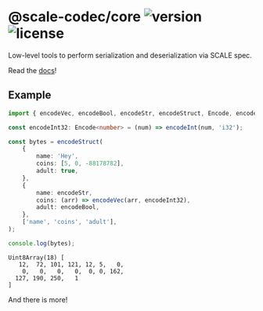 # @scale-codec/core ![version](https://img.shields.io/npm/v/@scale-codec/core) ![license](https://img.shields.io/npm/l/@scale-codec/core)

Low-level tools to perform serialization and deserialization via SCALE spec.

Read the [docs](https://soramitsu.github.io/scale-codec-js-library/guide/core)!

## Example

```ts
import { encodeVec, encodeBool, encodeStr, encodeStruct, Encode, encodeInt } from '@scale-codec/core';

const encodeInt32: Encode<number> = (num) => encodeInt(num, 'i32');

const bytes = encodeStruct(
    {
        name: 'Hey',
        coins: [5, 0, -88178782],
        adult: true,
    },
    {
        name: encodeStr,
        coins: (arr) => encodeVec(arr, encodeInt32),
        adult: encodeBool,
    },
    ['name', 'coins', 'adult'],
);

console.log(bytes);
```

```
Uint8Array(18) [
   12,  72, 101, 121, 12, 5,   0,
    0,   0,   0,   0,  0, 0, 162,
  127, 190, 250,   1
]
```

And there is more!
